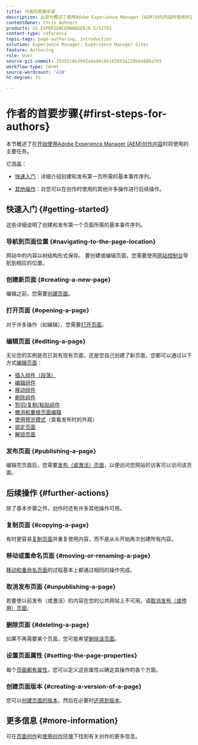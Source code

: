 ```yaml
---
title: 作者的首要步骤
description: 此部分概述了使用Adobe Experience Manager (AEM)创作内容时使用的主要任务。
contentOwner: Chris Bohnert
products: SG_EXPERIENCEMANAGER/6.5/SITES
content-type: reference
topic-tags: page-authoring, introduction
solution: Experience Manager, Experience Manager Sites
feature: Authoring
role: User
source-git-commit: 29391c8e3042a8a04c64165663a228bb4886afb5
workflow-type: tm+mt
source-wordcount: '410'
ht-degree: 7%

---
```


# 作者的首要步骤{#first-steps-for-authors}

本节概述了在[开始使用Adobe Experience Manager (AEM)创作内容](/help/sites-authoring/author.md#concept-of-authoring-and-publishing)时将使用的主要任务。

它涵盖：

* [快速入门](#getting-started)：详细介绍创建和发布第一页所需的基本事件序列。

* [其他操作](#further-actions)：对您可以在创作时使用的其他许多操作进行后续操作。

## 快速入门 {#getting-started}

这些详细说明了创建和发布第一个页面所需的基本事件序列。

### 导航到页面位置 {#navigating-to-the-page-location}

网站中的内容以树结构形式保存。 要创建或编辑页面，您需要使用[网站控制台](/help/sites-classic-ui-authoring/author-env-basic-handling.md#navigating-with-the-websites-console)导航到相应的位置。

### 创建新页面 {#creating-a-new-page}

编辑之前，您需要[创建页面](/help/sites-classic-ui-authoring/classic-page-author-manage-pages.md#creating-a-new-page)。

### 打开页面 {#opening-a-page}

对于许多操作（如编辑），您需要[打开页面](/help/sites-classic-ui-authoring/classic-page-author-manage-pages.md#opening-a-page-for-editing)。

### 编辑页面 {#editing-a-page}

无论您的实例是否已具有现有页面，还是您自己创建了新页面，您都可以通过以下方式[编辑页面](/help/sites-classic-ui-authoring/classic-page-author-edit-content.md)：

* [插入组件（段落）](/help/sites-classic-ui-authoring/classic-page-author-edit-content.md#inserting-a-component)
* [编辑组件](/help/sites-classic-ui-authoring/classic-page-author-edit-content.md#editing-a-component-content-and-properties)
* [移动组件](/help/sites-classic-ui-authoring/classic-page-author-edit-content.md#moving-a-component)
* [删除组件](/help/sites-classic-ui-authoring/classic-page-author-edit-content.md#deleting-a-component)
* [剪切/复制/粘贴组件](/help/sites-classic-ui-authoring/classic-page-author-edit-content.md#cut-copy-paste-a-component)
* [撤消和重做页面编辑](/help/sites-classic-ui-authoring/classic-page-author-edit-content.md#undoing-and-redoing-page-edits)
* [使用预览模式](/help/sites-classic-ui-authoring/classic-page-author-edit-content.md#previewing-pages)（查看发布时的外观）
* [锁定页面](/help/sites-classic-ui-authoring/classic-page-author-edit-content.md#locking-a-page)
* [解锁页面](/help/sites-classic-ui-authoring/classic-page-author-edit-content.md#unlocking-a-page)

### 发布页面 {#publishing-a-page}

编辑完页面后，您需要[发布（或激活）页面](/help/sites-classic-ui-authoring/classic-page-author-publish-pages.md#main-pars-title-10)，以便访问您网站的访客可以访问该页面。

## 后续操作 {#further-actions}

除了基本步骤之外，创作时还有许多其他操作可用。

### 复制页面 {#copying-a-page}

有时更容易[复制页面](/help/sites-classic-ui-authoring/classic-page-author-manage-pages.md#copying-and-pasting-a-page)并重复使用内容，而不是从头开始再次创建所有内容。

### 移动或重命名页面 {#moving-or-renaming-a-page}

[移动和重命名页面](/help/sites-classic-ui-authoring/classic-page-author-manage-pages.md#moving-or-renaming-page)的过程基本上都通过相同的操作完成。

### 取消发布页面 {#unpublishing-a-page}

若要使以前发布（或激活）的内容在您的公共网站上不可用，请[取消发布（或停用）页面](/help/sites-classic-ui-authoring/classic-page-author-publish-pages.md#unpublishing-a-page)。

### 删除页面 {#deleting-a-page}

如果不再需要某个页面，您可能希望[删除该页面](/help/sites-classic-ui-authoring/classic-page-author-manage-pages.md#deleting-a-page)。

### 设置页面属性 {#setting-the-page-properties}

每个[页面都有属性](/help/sites-classic-ui-authoring/classic-page-author-edit-page-properties.md)，您可以定义这些属性以确定其操作的各个方面。

### 创建页面版本 {#creating-a-version-of-a-page}

您可以[创建页面的版本](/help/sites-classic-ui-authoring/classic-page-author-work-with-versions.md#creating-a-new-version)，然后在必要时[还原到版本](/help/sites-classic-ui-authoring/classic-page-author-work-with-versions.md#restoring-a-page-version-from-sidekick)。

## 更多信息 {#more-information}

可在[页面创作](/help/sites-classic-ui-authoring/classic-page-author.md)和[使用创作环境](/help/sites-classic-ui-authoring/author-env.md)下找到有关创作的更多信息。
